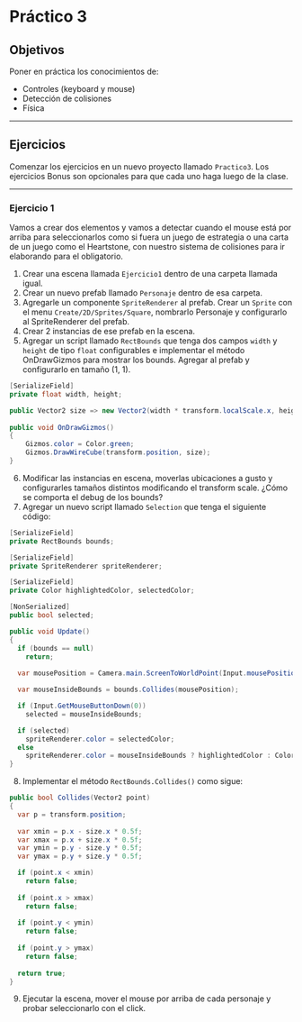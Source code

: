 # Práctico 3

## Objetivos

Poner en práctica los conocimientos de:

* Controles (keyboard y mouse)
* Detección de colisiones
* Física

--- 
## Ejercicios

Comenzar los ejercicios en un nuevo proyecto llamado `Practico3`. Los ejercicios Bonus son opcionales para que cada uno haga luego de la clase.

--- 
### Ejercicio 1

Vamos a crear dos elementos y vamos a detectar cuando el mouse está por arriba para seleccionarlos como si fuera un juego de estrategia o una carta de un juego como el Heartstone, con nuestro sistema de colisiones para ir elaborando para el obligatorio.

1. Crear una escena llamada `Ejercicio1` dentro de una carpeta llamada igual.
2. Crear un nuevo prefab llamado `Personaje` dentro de esa carpeta.
3. Agregarle un componente `SpriteRenderer` al prefab. Crear un `Sprite` con el menu `Create/2D/Sprites/Square`, nombrarlo Personaje y configurarlo al SpriteRenderer del prefab.
4. Crear 2 instancias de ese prefab en la escena.
5. Agregar un script llamado `RectBounds` que tenga dos campos `width` y `height` de tipo `float` configurables e implementar el método OnDrawGizmos para mostrar los bounds. Agregar al prefab y configurarlo en tamaño (1, 1).

```csharp
[SerializeField]
private float width, height;

public Vector2 size => new Vector2(width * transform.localScale.x, height * transform.localScale.y);
    
public void OnDrawGizmos()
{
    Gizmos.color = Color.green;
    Gizmos.DrawWireCube(transform.position, size);
}
```

6. Modificar las instancias en escena, moverlas ubicaciones a gusto y configurarles tamaños distintos modificando el transform scale. ¿Cómo se comporta el debug de los bounds?
7. Agregar un nuevo script llamado `Selection` que tenga el siguiente código:

```csharp
[SerializeField]
private RectBounds bounds;

[SerializeField]
private SpriteRenderer spriteRenderer;

[SerializeField]
private Color highlightedColor, selectedColor;

[NonSerialized]
public bool selected;

public void Update()
{
  if (bounds == null)
    return;
    
  var mousePosition = Camera.main.ScreenToWorldPoint(Input.mousePosition);

  var mouseInsideBounds = bounds.Collides(mousePosition);

  if (Input.GetMouseButtonDown(0))
    selected = mouseInsideBounds;

  if (selected)
    spriteRenderer.color = selectedColor;
  else
    spriteRenderer.color = mouseInsideBounds ? highlightedColor : Color.white;
}
```

8. Implementar el método `RectBounds.Collides()` como sigue:

```csharp
public bool Collides(Vector2 point)
{
  var p = transform.position;
    
  var xmin = p.x - size.x * 0.5f;
  var xmax = p.x + size.x * 0.5f;
  var ymin = p.y - size.y * 0.5f;
  var ymax = p.y + size.y * 0.5f;

  if (point.x < xmin)
    return false;
    
  if (point.x > xmax)
    return false;
    
  if (point.y < ymin)
    return false;
   
  if (point.y > ymax)
    return false;
    
  return true;
}
```

9. Ejecutar la escena, mover el mouse por arriba de cada personaje y probar seleccionarlo con el click.